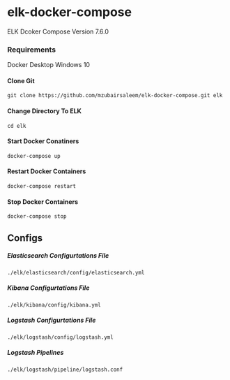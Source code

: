 # elk-docker-compose
ELK Dcoker Compose Version 7.6.0

### Requirements
Docker Desktop 
Windows 10

#### Clone Git
`git clone https://github.com/mzubairsaleem/elk-docker-compose.git elk`

#### Change Directory To ELK
`cd elk`

#### Start Docker Conatiners
`docker-compose up`

#### Restart Docker Containers
`docker-compose restart`

#### Stop Docker Containers
`docker-compose stop`


## Configs

##### Elasticsearch Configurtations File
`./elk/elasticsearch/config/elasticsearch.yml`

##### Kibana Configurtations File
`./elk/kibana/config/kibana.yml`

##### Logstash Configurtations File
`./elk/logstash/config/logstash.yml`
##### Logstash Pipelines
`./elk/logstash/pipeline/logstash.conf`